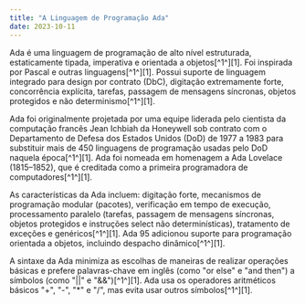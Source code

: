```yaml
---
title: "A Linguagem de Programação Ada"
date: 2023-10-11
---
```


Ada é uma linguagem de programação de alto nível estruturada, estaticamente tipada, imperativa e orientada a objetos[^1^][1]. Foi inspirada por Pascal e outras linguagens[^1^][1]. Possui suporte de linguagem integrado para design por contrato (DbC), digitação extremamente forte, concorrência explícita, tarefas, passagem de mensagens síncronas, objetos protegidos e não determinismo[^1^][1].

Ada foi originalmente projetada por uma equipe liderada pelo cientista da computação francês Jean Ichbiah da Honeywell sob contrato com o Departamento de Defesa dos Estados Unidos (DoD) de 1977 a 1983 para substituir mais de 450 linguagens de programação usadas pelo DoD naquela época[^1^][1]. Ada foi nomeada em homenagem a Ada Lovelace (1815–1852), que é creditada como a primeira programadora de computadores[^1^][1].

As características da Ada incluem: digitação forte, mecanismos de programação modular (pacotes), verificação em tempo de execução, processamento paralelo (tarefas, passagem de mensagens síncronas, objetos protegidos e instruções select não determinísticas), tratamento de exceções e genéricos[^1^][1]. Ada 95 adicionou suporte para programação orientada a objetos, incluindo despacho dinâmico[^1^][1].

A sintaxe da Ada minimiza as escolhas de maneiras de realizar operações básicas e prefere palavras-chave em inglês (como "or else" e "and then") a símbolos (como "\|\|" e "&&")[^1^][1]. Ada usa os operadores aritméticos básicos "+", "-", "*" e "/", mas evita usar outros símbolos[^1^][1].
